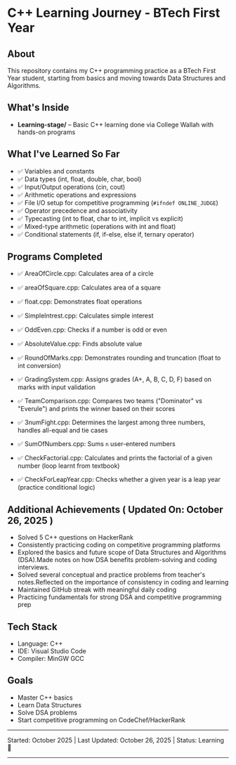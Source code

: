 # C++ Learning Journey - BTech First Year

## About
This repository contains my C++ programming practice as a BTech First Year student, starting from basics and moving towards Data Structures and Algorithms.

## What's Inside
- **Learning-stage/** – Basic C++ learning done via College Wallah with hands-on programs

## What I've Learned So Far

- ✅ Variables and constants
- ✅ Data types (int, float, double, char, bool)
- ✅ Input/Output operations (cin, cout)
- ✅ Arithmetic operations and expressions
- ✅ File I/O setup for competitive programming (`#ifndef ONLINE_JUDGE`)
- ✅ Operator precedence and associativity
- ✅ Typecasting (int to float, char to int, implicit vs explicit)
- ✅ Mixed-type arithmetic (operations with int and float)
- ✅ Conditional statements (if, if-else, else if, ternary operator)

## Programs Completed

- ✅ AreaOfCircle.cpp: Calculates area of a circle
- ✅ areaOfSquare.cpp: Calculates area of a square
- ✅ float.cpp: Demonstrates float operations
- ✅ SimpleIntrest.cpp: Calculates simple interest
- ✅ OddEven.cpp: Checks if a number is odd or even
- ✅ AbsoluteValue.cpp: Finds absolute value
- ✅ RoundOfMarks.cpp: Demonstrates rounding and truncation (float to int conversion)
- ✅ GradingSystem.cpp: Assigns grades (A+, A, B, C, D, F) based on marks with input validation
- ✅ TeamComparison.cpp: Compares two teams ("Dominator" vs "Everule") and prints the winner based on their scores
- ✅ 3numFight.cpp: Determines the largest among three numbers, handles all-equal and tie cases
- ✅ SumOfNumbers.cpp: Sums `n` user-entered numbers
- ✅ CheckFactorial.cpp: Calculates and prints the factorial of a given number (loop learnt from textbook)

- ✅ CheckForLeapYear.cpp: Checks whether a given year is a leap year (practice conditional logic)

## Additional Achievements ( Updated On: October 26, 2025 )

- Solved 5 C++ questions on HackerRank
- Consistently practicing coding on competitive programming platforms
- Explored the basics and future scope of Data Structures and Algorithms (DSA).Made notes on how DSA benefits problem-solving and coding interviews.
- Solved several conceptual and practice problems from teacher's notes.Reflected on the importance of consistency in coding and learning
- Maintained GitHub streak with meaningful daily coding
- Practicing fundamentals for strong DSA and competitive programming prep


## Tech Stack

- Language: C++
- IDE: Visual Studio Code
- Compiler: MinGW GCC

## Goals

- Master C++ basics
- Learn Data Structures
- Solve DSA problems
- Start competitive programming on CodeChef/HackerRank

***

Started: October 2025 | Last Updated: October 26, 2025 | Status: Learning 🚀

***
